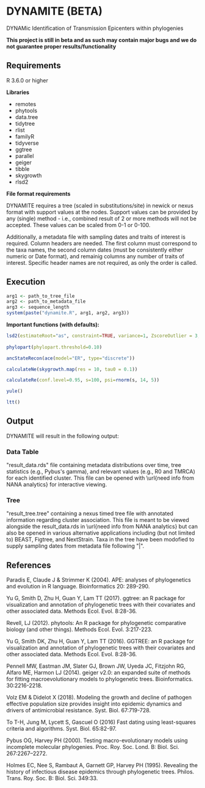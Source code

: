 # DYNAMITE (BETA)
DYNAMic Identification of Transmission Epicenters within phylogenies

**This project is still in beta and as such may contain major bugs and we do not guarantee proper results/functionality**

## Requirements
R 3.6.0 or higher

**Libraries**

* remotes
* phytools
* data.tree
* tidytree
* rlist
* familyR
* tidyverse
* ggtree
* parallel
* geiger
* tibble
* skygrowth
* rlsd2

**File format requirements**

DYNAMITE requires a tree (scaled in substitutions/site) in newick or nexus format with support values at the nodes. Support values can be provided by any (single) method - i.e., combined result of 2 or more methods will not be accepted. These values can be scaled from 0-1 or 0-100.

Additionally, a metadata file with sampling dates and traits of interest is required. Column headers are needed. The first column must correspond to the taxa names, the second column dates (must be consistently either numeric or Date format), and remainig columns any number of traits of interest. Specific header names are not required, as only the order is called.


## Execution 

```R
arg1 <- path_to_tree_file
arg2 <- path_to_metadata_file
arg3 <- sequence_length
system(paste("dynamite.R", arg1, arg2, arg3))
```

**Important functions (with defaults):**

```R
lsd2(estimateRoot="as", constraint=TRUE, variance=1, ZscoreOutlier = 3, seqLen = arg3, nullblen=-1)
  
phylopart(phylopart.threshold=0.10)

ancStateRecon(ace(model="ER", type="discrete"))

calculateNe(skygrowth.map(res = 10, tau0 = 0.1))

calculateRe(conf.level=0.95, s=100, psi=rnorm(s, 14, 5))

yule()

ltt()                 
```

## Output

DYNAMITE will result in the following output:


### Data Table
"result_data.rds" file containing metadata distributions over time, tree statistics (e.g., Pybus's gamma), and relevant values (e.g., R0 and TMRCA) for each identified cluster. This file can be opened with \url{need info from NANA analytics} for interactive viewing.

 
### Tree
"result_tree.tree" containing a nexus timed tree file with annotated information regarding cluster association. This file is meant to be viewed alongside the result_data.rds in \url{need info from NANA analytics} but can also be opened in various alternative applications including (but not limited to) BEAST, Figtree, and NextStrain. Taxa in the tree have been modofied to supply sampling dates from metadata file following "|". 


## References
Paradis E, Claude J & Strimmer K (2004). APE: analyses of phylogenetics and evolution in R language. Bioinformatics 20: 289-290.

Yu G, Smith D, Zhu H, Guan Y, Lam TT (2017). ggtree: an R package for visualization and annotation of phylogenetic trees with their covariates and other associated data. Methods Ecol. Evol. 8:28-36.

Revell, LJ (2012). phytools: An R package for phylogenetic comparative biology (and other things). Methods Ecol. Evol. 3:217-223.

Yu G, Smith DK, Zhu H, Guan Y, Lam TT (2016). GGTREE: an R package for visualization and annotation of phylogenetic trees with their covariates and other associated data. Methods Ecol. Evol. 8:28-36.

Pennell MW, Eastman JM, Slater GJ, Brown JW, Uyeda JC, Fitzjohn RG, Alfaro ME, Harmon LJ (2014). geiger v2.0: an expanded suite of methods for fitting macroevolutionary models to phylogenetic trees. Bioinformatics. 30:2216-2218.

Volz EM & Didelot X (2018). Modeling the growth and decline of pathogen effective population size provides insight into epidemic dynamics and drivers of antimicrobial resistance. Syst. Biol. 67:719-728.

To T-H, Jung M, Lycett S, Gascuel O (2016) Fast dating using least-squares criteria and algorithms. Syst. Biol. 65:82-97.

Pybus OG, Harvey PH (2000). Testing macro-evolutionary models using incomplete molecular phylogenies. Proc. Roy. Soc. Lond. B: Biol. Sci. 267:2267–2272.

Holmes EC, Nee S, Rambaut A, Garnett GP, Harvey PH (1995). Revealing the history of infectious disease epidemics through phylogenetic trees. Philos. Trans. Roy. Soc. B: Biol. Sci. 349:33.


